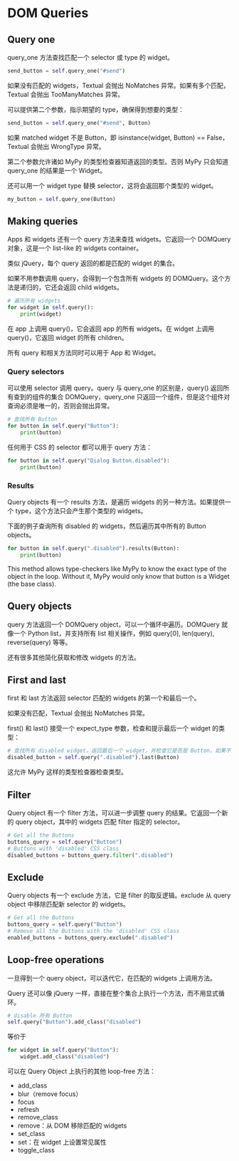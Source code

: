 # DOM Queries

## Query one

query_one 方法查找匹配一个 selector 或 type 的 widget。

```py
send_button = self.query_one("#send")
```

如果没有匹配的 widgets，Textual 会抛出 NoMatches 异常。如果有多个匹配，Textual 会抛出 TooManyMatches 异常。

可以提供第二个参数，指示期望的 type，确保得到想要的类型：

```py
send_button = self.query_one("#send", Button)
```

如果 matched widget 不是 Button，即 isinstance(widget, Button) == False，Textual 会抛出 WrongType 异常。

第二个参数允许诸如 MyPy 的类型检查器知道返回的类型。否则 MyPy 只会知道 query_one 的结果是一个 Widget。

还可以用一个 widget type 替换 selector，这将会返回那个类型的 widget。

```py
my_button = self.query_one(Button)
```

## Making queries

Apps 和 widgets 还有一个 query 方法来查找 widgets。它返回一个 DOMQuery 对象，这是一个 list-like 的 widgets container。

类似 jQuery，每个 query 返回的都是匹配的 widget 的集合。

如果不用参数调用 query，会得到一个包含所有 widgets 的 DOMQuery。这个方法是递归的，它还会返回 child widgets。

```py
# 遍历所有 widgets
for widget in self.query():
    print(widget)
```

在 app 上调用 query()，它会返回 app 的所有 widgets。在 widget 上调用 query()，它返回 widget 的所有 children。

所有 query 和相关方法同时可以用于 App 和 Widget。

### Query selectors

可以使用 selector 调用 query。query 与 query_one 的区别是，query() 返回所有查到的组件的集合 DOMQuery，query_one 只返回一个组件，但是这个组件对查询必须是唯一的，否则会抛出异常。

```py
# 查找所有 Button
for button in self.query("Button"):
    print(button)
```

任何用于 CSS 的 selector 都可以用于 query 方法：

```py
for button in self.query("Dialog Button.disabled"):
    print(button)
```

### Results

Query objects 有一个 results 方法，是遍历 widgets 的另一种方法。如果提供一个 type，这个方法只会产生那个类型的 widgets。

下面的例子查询所有 disabled 的 widgets，然后遍历其中所有的 Button objects。

```py
for button in self.query(".disabled").results(Button):
    print(button)
```

This method allows type-checkers like MyPy to know the exact type of the object in the loop. Without it, MyPy would only know that button is a Widget (the base class).

## Query objects

query 方法返回一个 DOMQuery object，可以一个循环中遍历。DOMQuery 就像一个 Python list，并支持所有 list 相关操作，例如 query[0], len(query), reverse(query) 等等。

还有很多其他简化获取和修改 widgets 的方法。

## First and last

first 和 last 方法返回 selector 匹配的 widgets 的第一个和最后一个。

如果没有匹配，Textual 会抛出 NoMatches 异常。

first() 和 last() 接受一个 expect_type 参数，检查和提示最后一个 widget 的类型：

```py
# 查找所有 disabled widget，返回最后一个 widget，并检查它是否是 Button，如果不是，Textual 抛出 WrongType 异常
disabled_button = self.query(".disabled").last(Button)
```

这允许 MyPy 这样的类型检查器检查类型。

## Filter

Query object 有一个 filter 方法，可以进一步调整 query 的结果。它返回一个新的 query object，其中的 widgets 匹配 filter 指定的 selector。

```py
# Get all the Buttons
buttons_query = self.query("Button")
# Buttons with 'disabled' CSS class
disabled_buttons = buttons_query.filter(".disabled")
```

## Exclude

Query objects 有一个 exclude 方法，它是 filter 的取反逻辑。exclude 从 query object 中移除匹配新 selector 的 widgets。

```py
# Get all the Buttons
buttons_query = self.query("Button")
# Remove all the Buttons with the 'disabled' CSS class
enabled_buttons = buttons_query.exclude(".disabled")
```

## Loop-free operations

一旦得到一个 query object，可以迭代它，在匹配的 widgets 上调用方法。

Query 还可以像 jQuery 一样，直接在整个集合上执行一个方法，而不用显式循环。

```py
# disable 所有 Button
self.query("Button").add_class("disabled")
```

等价于

```py
for widget in self.query("Button"):
    widget.add_class("disabled")
```

可以在 Query Object 上执行的其他 loop-free 方法：

- add_class
- blur（remove focus）
- focus
- refresh
- remove_class
- remove：从 DOM 移除匹配的 widgets
- set_class
- set：在 widget 上设置常见属性
- toggle_class

